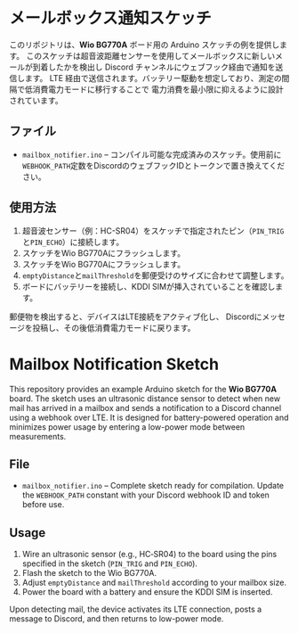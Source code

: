 # メールボックス通知スケッチ

このリポジトリは、**Wio BG770A** ボード用の Arduino スケッチの例を提供します。
このスケッチは超音波距離センサーを使用してメールボックスに新しいメールが到着したかを検出し
Discord チャンネルにウェブフック経由で通知を送信します。
LTE 経由で送信されます。バッテリー駆動を想定しており、測定の間隔で低消費電力モードに移行することで
電力消費を最小限に抑えるように設計されています。

## ファイル

- `mailbox_notifier.ino` – コンパイル可能な完成済みのスケッチ。使用前に
`WEBHOOK_PATH`定数をDiscordのウェブフックIDとトークンで置き換えてください。

## 使用方法

1. 超音波センサー（例：HC-SR04）をスケッチで指定されたピン（`PIN_TRIG`と`PIN_ECHO`）に接続します。
2. スケッチをWio BG770Aにフラッシュします。
2. スケッチをWio BG770Aにフラッシュします。
3. `emptyDistance`と`mailThreshold`を郵便受けのサイズに合わせて調整します。
4. ボードにバッテリーを接続し、KDDI SIMが挿入されていることを確認します。

郵便物を検出すると、デバイスはLTE接続をアクティブ化し、
Discordにメッセージを投稿し、その後低消費電力モードに戻ります。


# Mailbox Notification Sketch

This repository provides an example Arduino sketch for the **Wio BG770A** board.
The sketch uses an ultrasonic distance sensor to detect when new mail has arrived
in a mailbox and sends a notification to a Discord channel using a webhook over
LTE. It is designed for battery-powered operation and minimizes power usage by
entering a low-power mode between measurements.

## File

- `mailbox_notifier.ino` – Complete sketch ready for compilation. Update the
  `WEBHOOK_PATH` constant with your Discord webhook ID and token before use.

## Usage

1. Wire an ultrasonic sensor (e.g., HC‑SR04) to the board using the pins
   specified in the sketch (`PIN_TRIG` and `PIN_ECHO`).
2. Flash the sketch to the Wio BG770A.
3. Adjust `emptyDistance` and `mailThreshold` according to your mailbox size.
4. Power the board with a battery and ensure the KDDI SIM is inserted.

Upon detecting mail, the device activates its LTE connection, posts a message to
Discord, and then returns to low-power mode.
